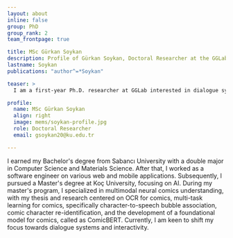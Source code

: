 ```yaml
---
layout: about
inline: false
group: PhD
group_rank: 2
team_frontpage: true

title: MSc Gürkan Soykan
description: Profile of Gürkan Soykan, Doctoral Researcher at the GGLab.
lastname: Soykan
publications: "author^=*Soykan"

teaser: >
  I am a first-year Ph.D. researcher at GGLab interested in dialogue systems.

profile:
  name: MSc Gürkan Soykan
  align: right
  image: mems/soykan-profile.jpg
  role: Doctoral Researcher
  email: gsoykan20@ku.edu.tr

---
```


I earned my Bachelor's degree from Sabancı University with a double major in Computer Science and Materials Science. After that, I worked as a software engineer on various web and mobile applications. Subsequently, I pursued a Master's degree at Koç University, focusing on AI. During my master's program, I specialized in multimodal neural comics understanding, with my thesis and research centered on OCR for comics, multi-task learning for comics, specifically character-to-speech bubble association, comic character re-identification, and the development of a foundational model for comics, called as ComicBERT. Currently, I am keen to shift my focus towards dialogue systems and interactivity.
